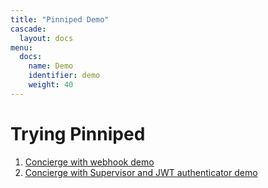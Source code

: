 ```yaml
---
title: "Pinniped Demo"
cascade:
  layout: docs
menu:
  docs:
    name: Demo
    identifier: demo
    weight: 40
---
```


# Trying Pinniped
1. [Concierge with webhook demo](/docs/concierge-only-demo)
1. [Concierge with Supervisor and JWT authenticator demo](/docs/concierge-and-supervisor-demo)
